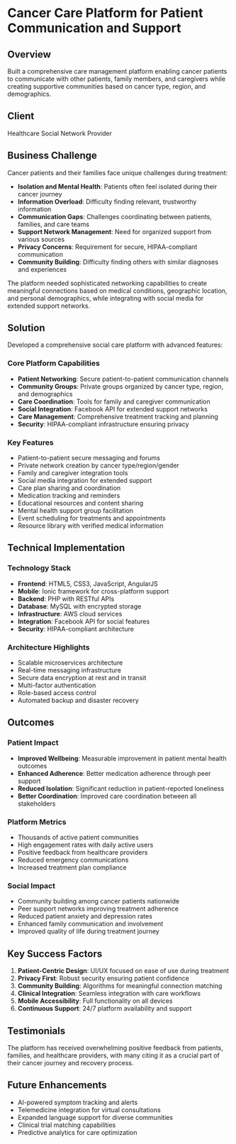 # Cancer Care Platform for Patient Communication and Support

## Overview
Built a comprehensive care management platform enabling cancer patients to communicate with other patients, family members, and caregivers while creating supportive communities based on cancer type, region, and demographics.

## Client
Healthcare Social Network Provider

## Business Challenge
Cancer patients and their families face unique challenges during treatment:
- **Isolation and Mental Health**: Patients often feel isolated during their cancer journey
- **Information Overload**: Difficulty finding relevant, trustworthy information
- **Communication Gaps**: Challenges coordinating between patients, families, and care teams
- **Support Network Management**: Need for organized support from various sources
- **Privacy Concerns**: Requirement for secure, HIPAA-compliant communication
- **Community Building**: Difficulty finding others with similar diagnoses and experiences

The platform needed sophisticated networking capabilities to create meaningful connections based on medical conditions, geographic location, and personal demographics, while integrating with social media for extended support networks.

## Solution
Developed a comprehensive social care platform with advanced features:

### Core Platform Capabilities
- **Patient Networking**: Secure patient-to-patient communication channels
- **Community Groups**: Private groups organized by cancer type, region, and demographics
- **Care Coordination**: Tools for family and caregiver communication
- **Social Integration**: Facebook API for extended support networks
- **Care Management**: Comprehensive treatment tracking and planning
- **Security**: HIPAA-compliant infrastructure ensuring privacy

### Key Features
- Patient-to-patient secure messaging and forums
- Private network creation by cancer type/region/gender
- Family and caregiver integration tools
- Social media integration for extended support
- Care plan sharing and coordination
- Medication tracking and reminders
- Educational resources and content sharing
- Mental health support group facilitation
- Event scheduling for treatments and appointments
- Resource library with verified medical information

## Technical Implementation
### Technology Stack
- **Frontend**: HTML5, CSS3, JavaScript, AngularJS
- **Mobile**: Ionic framework for cross-platform support
- **Backend**: PHP with RESTful APIs
- **Database**: MySQL with encrypted storage
- **Infrastructure**: AWS cloud services
- **Integration**: Facebook API for social features
- **Security**: HIPAA-compliant architecture

### Architecture Highlights
- Scalable microservices architecture
- Real-time messaging infrastructure
- Secure data encryption at rest and in transit
- Multi-factor authentication
- Role-based access control
- Automated backup and disaster recovery

## Outcomes
### Patient Impact
- **Improved Wellbeing**: Measurable improvement in patient mental health outcomes
- **Enhanced Adherence**: Better medication adherence through peer support
- **Reduced Isolation**: Significant reduction in patient-reported loneliness
- **Better Coordination**: Improved care coordination between all stakeholders

### Platform Metrics
- Thousands of active patient communities
- High engagement rates with daily active users
- Positive feedback from healthcare providers
- Reduced emergency communications
- Increased treatment plan compliance

### Social Impact
- Community building among cancer patients nationwide
- Peer support networks improving treatment adherence
- Reduced patient anxiety and depression rates
- Enhanced family communication and involvement
- Improved quality of life during treatment journey

## Key Success Factors
1. **Patient-Centric Design**: UI/UX focused on ease of use during treatment
2. **Privacy First**: Robust security ensuring patient confidence
3. **Community Building**: Algorithms for meaningful connection matching
4. **Clinical Integration**: Seamless integration with care workflows
5. **Mobile Accessibility**: Full functionality on all devices
6. **Continuous Support**: 24/7 platform availability and support

## Testimonials
The platform has received overwhelming positive feedback from patients, families, and healthcare providers, with many citing it as a crucial part of their cancer journey and recovery process.

## Future Enhancements
- AI-powered symptom tracking and alerts
- Telemedicine integration for virtual consultations
- Expanded language support for diverse communities
- Clinical trial matching capabilities
- Predictive analytics for care optimization